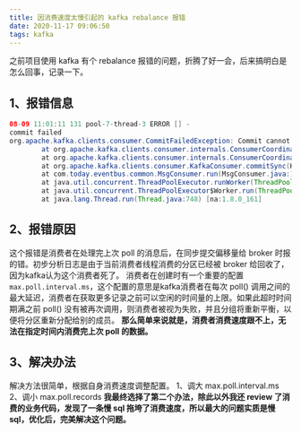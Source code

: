 ```yaml
---
title: 因消费速度太慢引起的 kafka rebalance 报错
date: 2020-11-17 09:06:50
tags: kafka
---
```

之前项目使用 kafka 有个 rebalance 报错的问题，折腾了好一会，后来搞明白是怎么回事，记录一下。
## 1、报错信息

```java
08-09 11:01:11 131 pool-7-thread-3 ERROR [] - 
commit failed 
org.apache.kafka.clients.consumer.CommitFailedException: Commit cannot be completed since the group has already rebalanced and assigned the partitions to another member. This means that the time between subsequent calls to poll() was longer than the configured max.poll.interval.ms, which typically implies that the poll loop is spending too much time message processing. You can address this either by increasing the session timeout or by reducing the maximum size of batches returned in poll() with max.poll.records.
        at org.apache.kafka.clients.consumer.internals.ConsumerCoordinator.sendOffsetCommitRequest(ConsumerCoordinator.java:713) ~[MsgAgent-jar-with-dependencies.jar:na]
        at org.apache.kafka.clients.consumer.internals.ConsumerCoordinator.commitOffsetsSync(ConsumerCoordinator.java:596) ~[MsgAgent-jar-with-dependencies.jar:na]
        at org.apache.kafka.clients.consumer.KafkaConsumer.commitSync(KafkaConsumer.java:1218) ~[MsgAgent-jar-with-dependencies.jar:na]
        at com.today.eventbus.common.MsgConsumer.run(MsgConsumer.java:121) ~[MsgAgent-jar-with-dependencies.jar:na]
        at java.util.concurrent.ThreadPoolExecutor.runWorker(ThreadPoolExecutor.java:1149) [na:1.8.0_161]
        at java.util.concurrent.ThreadPoolExecutor$Worker.run(ThreadPoolExecutor.java:624) [na:1.8.0_161]
        at java.lang.Thread.run(Thread.java:748) [na:1.8.0_161]
```
## 2、报错原因
这个报错是消费者在处理完上次 poll 的消息后，在同步提交偏移量给 broker 时报的错。初步分析日志是由于当前消费者线程消费的分区已经被 broker 给回收了，因为kafka认为这个消费者死了。
消费者在创建时有一个重要的配置`max.poll.interval.ms`，这个配置的意思是kafka消费者在每次 poll() 调用之间的最大延迟，消费者在获取更多记录之前可以空闲的时间量的上限。如果此超时时间期满之前 poll() 没有被再次调用，则消费者被视为失败，并且分组将重新平衡，以便将分区重新分配给别的成员。
**那么简单来说就是，消费者消费速度跟不上，无法在指定时间内消费完上次 poll 的数据。**
## 3、解决办法
解决方法很简单，根据自身消费速度调整配置。
1、调大 max.poll.interval.ms 
2、调小 max.poll.records
**我最终选择了第二个办法，除此以外我还 review 了消费的业务代码，发现了一条慢 sql 拖垮了消费速度，所以最大的问题实质是慢 sql，优化后，完美解决这个问题。**
